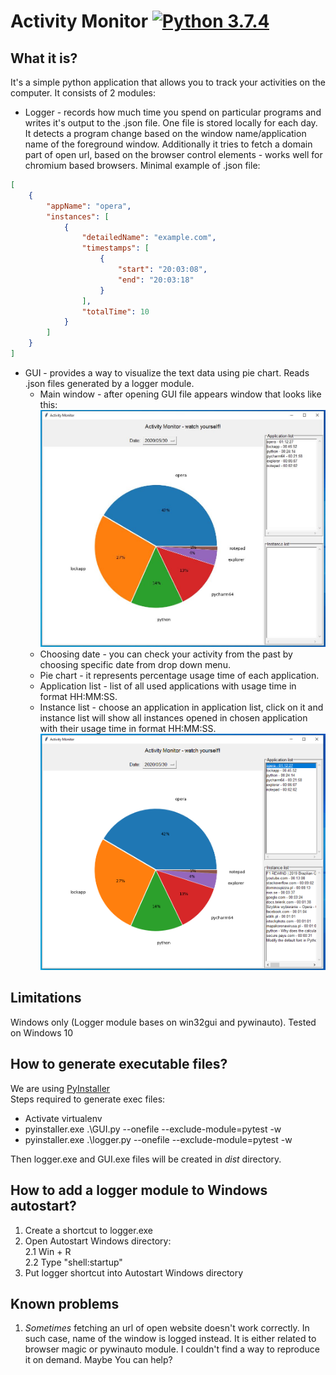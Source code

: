 # **Activity Monitor**  [![Python 3.7.4](https://img.shields.io/badge/python-3.7.4-yellow.svg)](https://www.python.org/)
## What it is?
It's a simple python application that allows you to track your activities on the computer.
It consists of 2 modules: 
* Logger - records how much time you spend on particular programs and writes it's output to the .json file. 
One file is stored locally for each day.
It detects a program change based on the window name/application name of the foreground window.
Additionally it tries to fetch a domain part of open url, based on the browser control elements - works well for chromium based browsers.
Minimal example of .json file:
```json
[
    {
        "appName": "opera",
        "instances": [
            {
                "detailedName": "example.com",
                "timestamps": [
                    {
                        "start": "20:03:08",
                        "end": "20:03:18"
                    }
                ],
                "totalTime": 10
            }
        ]
    }
]
```  

* GUI - provides a way to visualize the text data using pie chart. Reads .json files generated by a logger module.
  * Main window - after opening GUI file appears window that looks like this: ![main window][GUI main window]
  * Choosing date - you can check your activity from the past by choosing specific date from drop down menu.
  * Pie chart - it represents percentage usage time of each application.
  * Application list - list of all used applications with usage time in format HH:MM:SS.
  * Instance list - choose an application in application list, click on it and instance list will show all
    instances opened in chosen application with their usage time in format HH:MM:SS. ![instance list][List of instances]
  

## Limitations
Windows only (Logger module bases on win32gui and pywinauto). Tested on Windows 10

## How to generate executable files?
We are using [PyInstaller](https://www.pyinstaller.org)  
Steps required to generate exec files:  
* Activate virtualenv
* pyinstaller.exe .\GUI.py --onefile --exclude-module=pytest -w  
* pyinstaller.exe .\logger.py --onefile --exclude-module=pytest -w  

Then logger.exe and GUI.exe files will be created in _dist_ directory.

## How to add a logger module to Windows autostart?
1. Create a shortcut to logger.exe
2. Open Autostart Windows directory:  
 2.1  Win + R  
 2.2 Type "shell:startup"
3. Put logger shortcut into Autostart Windows directory

## Known problems  
1. _Sometimes_ fetching an url of open website doesn't work correctly. In such case, name of the window is logged instead.
It is either related to browser magic or pywinauto module. I couldn't find a way to reproduce it on demand. Maybe You can help?  

[GUI main window]: https://github.com/Barud21/ActivityMonitor/blob/master/docs/ActivityMonitor_GUI_01.PNG
[List of instances]: https://github.com/Barud21/ActivityMonitor/blob/master/docs/ActivityMonitor_GUI_02.PNG